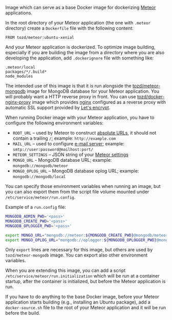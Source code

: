 Image which can serve as a base Docker image for dockerizing [Meteor](meteor.com) applications.

In the root directory of your Meteor application (the one with `.meteor` directory) create a `Dockerfile` file
with the following content:

```
FROM tozd/meteor:ubuntu-xenial
```

And your Meteor application is dockerized. To optimize image building, especially if you are building the image from a directory where you are also developing the application, add `.dockerignore` file with something like:

```
.meteor/local
packages/*/.build*
node_modules
```

The intended use of this image is that it is run alongside the
[tozd/meteor-mongodb](https://github.com/tozd/docker-meteor-mongodb) image for MongoDB database for your Meteor
application. You will probably want a HTTP reverse proxy in front. You can use [tozd/docker-nginx-proxy](https://github.com/tozd/docker-nginx-proxy) image which provides [nginx](https://nginx.org/) configured as a reverse proxy with automatic SSL support provided by [Let's encrypt](https://letsencrypt.org/).

When running Docker image with your Meteor application, you have to configure the following environment variables:

* `ROOT_URL` – used by Meteor to construct [absolute URLs](http://docs.meteor.com/#/full/meteor_absoluteurl), it
  should not contain a trailing `/`; example: `http://example.com`
* `MAIL_URL` – used to configure [e-mail server](http://docs.meteor.com/#/full/email);
  example: `smtp://user:password@mailhost:port/`
* `METEOR_SETTINGS` – JSON string of your [Meteor settings](http://docs.meteor.com/#/full/meteor_settings)
* `MONGO_URL` - MongoDB database URL; example: `mongodb://mongodb/meteor`
* `MONGO_OPLOG_URL` – MongoDB database oplog URL; example: `mongodb://mongodb/local`

You can specify those environment variables when running an image, but you can also export them from the script
file volume mounted under `/etc/service/meteor/run.config`.

Example of a `run.config` file:

```bash
MONGODB_ADMIN_PWD='<pass>'
MONGODB_CREATE_PWD='<pass>'
MONGODB_OPLOGGER_PWD='<pass>'

export MONGO_URL="mongodb://meteor:${MONGODB_CREATE_PWD}@mongodb/meteor"
export MONGO_OPLOG_URL="mongodb://oplogger:${MONGODB_OPLOGGER_PWD}@mongodb/local?authSource=admin"
```

Only `export` lines are necessary for this image, but others are used by `tozd/meteor-mongodb` image.
You can export also other environment variables.

When you are extending this image, you can add a script `/etc/service/meteor/run.initialization`
which will be run at a container startup, after the container is initialized, but before the
Meteor application is run.

If you have to do anything to the base Docker image, before your Meteor application starts building (e.g., installing
an Ubuntu package), add a `docker-source.sh` file to the root of your Meteor application and it will be run
before the build.
